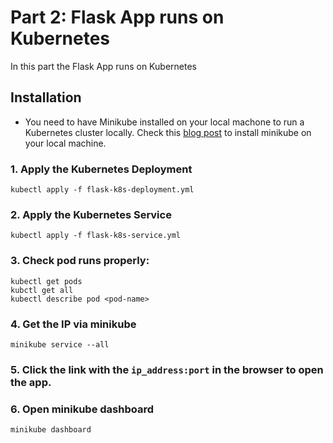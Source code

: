 # Part 2: Flask App runs on Kubernetes

In this part the Flask App runs on Kubernetes

## Installation

- You need to have Minikube installed on your local machone to run a Kubernetes cluster locally. Check this [blog post](https://medium.com/gitconnected/getting-started-with-minikube-as-your-local-kubernetes-cluster-cfebf87abc39) to install minikube on your local machine.

### 1. Apply the Kubernetes Deployment
```
kubectl apply -f flask-k8s-deployment.yml
```

### 2. Apply the Kubernetes Service
```
kubectl apply -f flask-k8s-service.yml
```

### 3. Check pod runs properly:
```
kubectl get pods
kubctl get all
kubectl describe pod <pod-name>
```

### 4. Get the IP via minikube
```
minikube service --all
```

### 5. Click the link with the `ip_address:port` in the browser to open the app.

### 6. Open minikube dashboard
```
minikube dashboard
```







